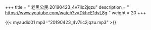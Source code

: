 +++
title = " 老黑公民 20190423_4v7lic2jqzu"
description = " https://www.youtube.com/watch?v=DkhcE1dvL8g "
weight = 20
+++


{{< myaudio01 mp3="20190423_4v7lic2jqzu.mp3" >}}

